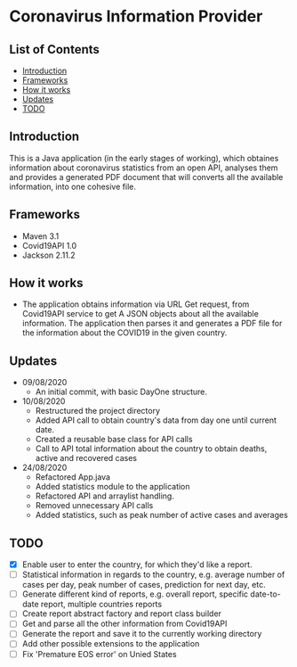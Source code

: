 # Coronavirus Information Provider

## List of Contents

- [ Introduction ](#introduction)
- [ Frameworks ](#frameworks)
- [ How it works ](#works)
- [ Updates ](#updates)
- [ TODO ](#todo)

<a name="introduction"></a>
## Introduction

This is a Java application (in the early stages of working), which obtaines information about coronavirus statistics from an open API, analyses them and provides a generated PDF document that will converts all the available information, into one cohesive file.

<a name="frameworks"></a>
## Frameworks 

- Maven 3.1
- Covid19API 1.0 
- Jackson 2.11.2

<a name="works"></a>
## How it works

- The application obtains information via URL Get request, from Covid19API service to get A JSON objects about all the available information. The application then parses it and generates a PDF file for the information about the COVID19 in the given country.

<a name="updates"></a>
## Updates

* 09/08/2020
    * An initial commit, with basic DayOne structure.
* 10/08/2020
    * Restructured the project directory
    * Added API call to obtain country's data from day one until current date.
    * Created a reusable base class for API calls
    * Call to API total information about the country to obtain deaths, active and recovered cases
* 24/08/2020
    * Refactored App.java 
    * Added statistics module to the application
    * Refactored API and arraylist handling. 
    * Removed unnecessary API calls
    * Added statistics, such as peak number of active cases and averages

<a name="todo"></a>
## TODO

- [X] Enable user to enter the country, for which they'd like a report.
- [ ] Statistical information in regards to the country, e.g. average number of cases per day, peak number of cases, prediction for next day, etc.
- [ ] Generate different kind of reports, e.g. overall report, specific date-to-date report, multiple countries reports
- [ ] Create report abstract factory and report class builder
- [ ] Get and parse all the other information from Covid19API
- [ ] Generate the report and save it to the currently working directory
- [ ] Add other possible extensions to the application 
- [ ] Fix 'Premature EOS error' on Unied States